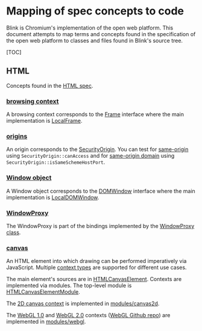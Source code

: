 # Mapping of spec concepts to code

Blink is Chromium's implementation of the open web platform. This document
attempts to map terms and concepts found in the specification of the open web
platform to classes and files found in Blink's source tree.

[TOC]

## HTML

Concepts found in the [HTML spec](https://html.spec.whatwg.org/).

### [browsing context](https://html.spec.whatwg.org/#browsing-context)

A browsing context corresponds to the [Frame] interface where the main
implementation is [LocalFrame].

[Frame]: https://cs.chromium.org/src/third_party/WebKit/Source/core/frame/Frame.h
[LocalFrame]: https://cs.chromium.org/src/third_party/WebKit/Source/core/frame/LocalFrame.h

### [origins](https://html.spec.whatwg.org/multipage/browsers.html#concept-origin)

An origin corresponds to the [SecurityOrigin]. You can test for [same-origin]
using `SecurityOrigin::canAccess` and for [same-origin domain] using
`SecurityOrigin::isSameSchemeHostPort`.

[SecurityOrigin]: https://cs.chromium.org/src/third_party/WebKit/Source/platform/weborigin/SecurityOrigin.h
[same-origin]: https://html.spec.whatwg.org/multipage/browsers.html#same-origin
[same-origin domain]: https://html.spec.whatwg.org/multipage/browsers.html#same-origin-domain


### [Window object](https://html.spec.whatwg.org/#window)

A Window object corresponds to the [DOMWindow] interface where the main
implementation is [LocalDOMWindow].

[DOMWindow]: https://cs.chromium.org/src/third_party/WebKit/Source/core/frame/DOMWindow.h
[LocalDOMWindow]: https://cs.chromium.org/src/third_party/WebKit/Source/core/frame/LocalDOMWindow.h

### [WindowProxy](https://html.spec.whatwg.org/#windowproxy)

The WindowProxy is part of the bindings implemented by the
[WindowProxy class](https://cs.chromium.org/Source/bindings/core/v8/WindowProxy.h).

### [canvas](https://html.spec.whatwg.org/multipage/scripting.html#the-canvas-element)

An HTML element into which drawing can be performed imperatively via
JavaScript. Multiple
[context types](https://html.spec.whatwg.org/multipage/scripting.html#dom-canvas-getcontext)
are supported for different use cases.

The main element's sources are in [HTMLCanvasElement]. Contexts are implemented
via modules. The top-level module is [HTMLCanvasElementModule].

[HTMLCanvasElement]: https://cs.chromium.org/chromium/src/third_party/WebKit/Source/core/html/HTMLCanvasElement.h
[HTMLCanvasElementModule]: https://cs.chromium.org/chromium/src/third_party/WebKit/Source/modules/canvas/HTMLCanvasElementModule.h


The [2D canvas context] is implemented in [modules/canvas2d].

[2D canvas context]: https://html.spec.whatwg.org/multipage/scripting.html#canvasrenderingcontext2d
[modules/canvas2d]: https://cs.chromium.org/chromium/src/third_party/WebKit/Source/modules/canvas2d/


The [WebGL 1.0] and [WebGL 2.0] contexts ([WebGL Github repo]) are implemented
in [modules/webgl].

[WebGL 1.0]: https://www.khronos.org/registry/webgl/specs/latest/1.0/
[WebGL 2.0]: https://www.khronos.org/registry/webgl/specs/latest/2.0/
[WebGL Github repo]: https://github.com/KhronosGroup/WebGL
[modules/webgl]: https://cs.chromium.org/chromium/src/third_party/WebKit/Source/modules/webgl/

